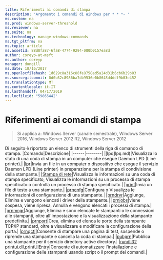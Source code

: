 ```yaml
---
title: Riferimenti ai comandi di stampa
description: 'Argomento i comandi di Windows per * * *- '
ms.custom: na
ms.prod: windows-server-threshold
ms.reviewer: na
ms.suite: na
ms.technology: manage-windows-commands
ms.tgt_pltfrm: na
ms.topic: article
ms.assetid: 88d8fa87-6fa8-4774-9294-080b0157ea8d
author: coreyp-at-msft
ms.author: coreyp
manager: dongill
ms.date: 10/16/2017
ms.openlocfilehash: 1d629c8a316c86fe8758ad5a24d31b6cb6b29b83
ms.sourcegitcommit: 0d0b32c8986ba7db9536e0b8648d4ddf9b03e452
ms.translationtype: MT
ms.contentlocale: it-IT
ms.lasthandoff: 04/17/2019
ms.locfileid: "59866442"
---
```

# <a name="print-command-reference"></a>Riferimenti ai comandi di stampa

>Si applica a: Windows Server (canale semestrale), Windows Server 2016, Windows Server 2012 R2, Windows Server 2012

Di seguito è riportato un elenco di strumenti della riga di comando di stampa.
|Comando|Descrizione|
|------|--------|
|[lpq]lpq.md)|Visualizza lo stato di una coda di stampa in un computer che esegue Daemon LPD (Line printer).|
|[lpr](lpr.md)|Invia un file in un computer o dispositivo che esegue il servizio Daemon LPD (Line printer) in preparazione per la stampa di condivisione della stampante.|
|[Stampa di rete](net-print.md)|Visualizza le informazioni su una coda di stampa specificato, Visualizza le informazioni su un processo di stampa specificato o controlla un processo di stampa specificato.|
|[print](print.md)|Invia un file di testo a una stampante.|
|[prncnfg](prncnfg.md)|Configura o Visualizza le informazioni di configurazione di una stampante.|
|[prndrvr](prndrvr.md)|Aggiunge, Elimina e vengono elencati i driver della stampante.|
|[prnjobs](prnjobs.md)|viene sospesa, viene ripresa, Annulla e vengono elencati i processi di stampa.|
|[prnmngr](prnmngr.md)|Aggiunge, Elimina e sono elencate le stampanti o le connessioni alle stampanti, oltre all'impostazione e la visualizzazione della stampante predefinita.|
|[prnport](prnport.md)|Crea, elimina ed elenca le porte della stampante TCP/IP standard, oltre a visualizzare e modificare la configurazione della porta.|
|[prnqctl](prnqctl.md)|Consente di stampare una pagina di test, sospende o riprende una stampante e cancella la coda di stampa.|
|[pubprn](pubprn.md)|Pubblica una stampante per il servizio directory active directory.|
|[rundll32 printui.dll,printUIEntry](rundll32-printui.md)|Consente di automatizzare l'installazione e configurazione delle stampanti usando script o il prompt dei comandi.|
